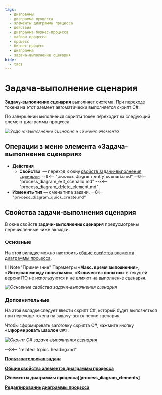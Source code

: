 ```yaml
---
tags:
  - диаграммы
  - диаграмма процесса
  - элементы диаграммы процесса
  - действия
  - диаграмма бизнес-процесса
  - шаблон процесса
  - процесс
  - бизнес-процесс
  - диаграмма
  - задача-выполнение сценария
hide:
  - tags
---
```


# Задача-выполнение сценария

**Задачу-выполнение сценария** выполняет система. При переходе токена на этот элемент автоматически выполняется скрипт C#.

По завершении выполнения скрипта токен переходит на следующий элемент диаграммы процесса.

*![Задача-выполнение сценария и её меню элемента](script_task.png)*

## Операции в меню элемента «Задача-выполнение сценария»

- **Действия**
    - **Свойства** <i class="fa-light fa-gear"></i> — переход к окну [свойств задачи-выполнения сценария](#свойства-задачи-выполнения-сценария).
    --8<-- "process_diagram_entry_scenario.md"
    --8<-- "process_diagram_exit_scenario.md"
    --8<-- "process_diagram_delete_element.md"
- **Изменить тип** — смена типа задачи.
--8<-- "process_diagram_quick_create.md"

## Свойства задачи-выполнения сценария

В  окне свойств **задачи-выполнения сценария** предусмотрены перечисленные ниже вкладки.

### Основные

На этой вкладке можно настроить [общие свойства элемента диаграммы процесса](process_diagram_element_common_properties.md).

!!! Note "Примечание"
    Параметры «**Макс. время выполнения**», «**Интервал между попытками**», «**Количество попыток**» в текущей версии ПО не используются и не влияют на выполнение сценария.

*![Основные свойства задачи-выполнения сценария](script_task_general_properties.png)*

### Дополнительные

На этой вкладке следует ввести скрипт C#, который будет выполняться при переходе токена на задачу-выполнение сценария.

Чтобы сформировать заготовку скрипта C#, нажмите кнопку «**Сформировать шаблон C#**».

*![Скрипт С# задачи-выполнения сценария](script_task_advanced_properties.png)*

--8<-- "related_topics_heading.md"

**[Пользовательская задача](user_task.md)**

**[Общие свойства элементов диаграммы процесса](process_diagram_element_common_properties.md)**

**[Элементы диаграммы процесса][process_diagram_elements]**

**[Редактирование диаграммы процесса](process_diagram_edit.md)**

